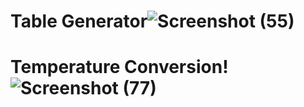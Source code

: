 # Table Generator![Screenshot (55)](https://user-images.githubusercontent.com/88532722/224528756-f1402242-7645-4471-8edc-307438b01936.png)
# Temperature Conversion!![Screenshot (77)](https://user-images.githubusercontent.com/88532722/224536731-2dbc63ca-ed2c-4af0-a282-454a9422ba3c.png)
